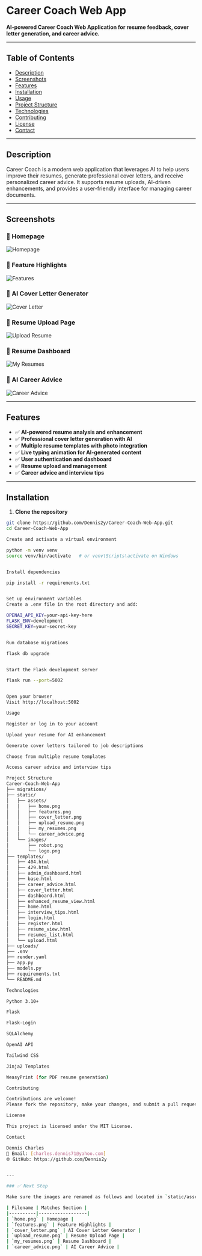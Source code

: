 # Career Coach Web App

**AI-powered Career Coach Web Application for resume feedback, cover letter generation, and career advice.**

---

## Table of Contents

- [Description](#description)
- [Screenshots](#screenshots)
- [Features](#features)
- [Installation](#installation)
- [Usage](#usage)
- [Project Structure](#project-structure)
- [Technologies](#technologies)
- [Contributing](#contributing)
- [License](#license)
- [Contact](#contact)

---

## Description

Career Coach is a modern web application that leverages AI to help users improve their resumes, generate professional cover letters, and receive personalized career advice. It supports resume uploads, AI-driven enhancements, and provides a user-friendly interface for managing career documents.

---

## Screenshots

### 🔹 Homepage
![Homepage](static/assets/home.png)

### 🔹 Feature Highlights
![Features](static/assets/features.png)

### 🔹 AI Cover Letter Generator
![Cover Letter](static/assets/cover_letter.png)

### 🔹 Resume Upload Page
![Upload Resume](static/assets/upload_resume.png)

### 🔹 Resume Dashboard
![My Resumes](static/assets/my_resumes.png)

### 🔹 AI Career Advice
![Career Advice](static/assets/career_advice.png)

---

## Features

- ✅ **AI-powered resume analysis and enhancement**
- ✅ **Professional cover letter generation with AI**
- ✅ **Multiple resume templates with photo integration**
- ✅ **Live typing animation for AI-generated content**
- ✅ **User authentication and dashboard**
- ✅ **Resume upload and management**
- ✅ **Career advice and interview tips**

---

## Installation

1. **Clone the repository**  
```bash
git clone https://github.com/Dennis2y/Career-Coach-Web-App.git
cd Career-Coach-Web-App

Create and activate a virtual environment

python -m venv venv
source venv/bin/activate   # or venv\Scripts\activate on Windows


Install dependencies

pip install -r requirements.txt


Set up environment variables
Create a .env file in the root directory and add:

OPENAI_API_KEY=your-api-key-here
FLASK_ENV=development
SECRET_KEY=your-secret-key


Run database migrations

flask db upgrade


Start the Flask development server

flask run --port=5002


Open your browser
Visit http://localhost:5002

Usage

Register or log in to your account

Upload your resume for AI enhancement

Generate cover letters tailored to job descriptions

Choose from multiple resume templates

Access career advice and interview tips

Project Structure
Career-Coach-Web-App
├── migrations/
├── static/
│   ├── assets/
│   │   ├── home.png
│   │   ├── features.png
│   │   ├── cover_letter.png
│   │   ├── upload_resume.png
│   │   ├── my_resumes.png
│   │   └── career_advice.png
│   └── images/
│       ├── robot.png
│       └── logo.png
├── templates/
│   ├── 404.html
│   ├── 429.html
│   ├── admin_dashboard.html
│   ├── base.html
│   ├── career_advice.html
│   ├── cover_letter.html
│   ├── dashboard.html
│   ├── enhanced_resume_view.html
│   ├── home.html
│   ├── interview_tips.html
│   ├── login.html
│   ├── register.html
│   ├── resume_view.html
│   ├── resumes_list.html
│   └── upload.html
├── uploads/  
├── .env
├── render.yaml
├── app.py
├── models.py
├── requirements.txt
└── README.md

Technologies

Python 3.10+

Flask

Flask-Login

SQLAlchemy

OpenAI API

Tailwind CSS

Jinja2 Templates

WeasyPrint (for PDF resume generation)

Contributing

Contributions are welcome!
Please fork the repository, make your changes, and submit a pull request.

License

This project is licensed under the MIT License.

Contact

Dennis Charles
📧 Email: [charles.dennis71@yahoo.com]
🌐 GitHub: https://github.com/Dennis2y


---

### ✅ Next Step

Make sure the images are renamed as follows and located in `static/assets/`:

| Filename | Matches Section |
|----------|------------------|
| `home.png` | Homepage |
| `features.png` | Feature Highlights |
| `cover_letter.png` | AI Cover Letter Generator |
| `upload_resume.png` | Resume Upload Page |
| `my_resumes.png` | Resume Dashboard |
| `career_advice.png` | AI Career Advice |




